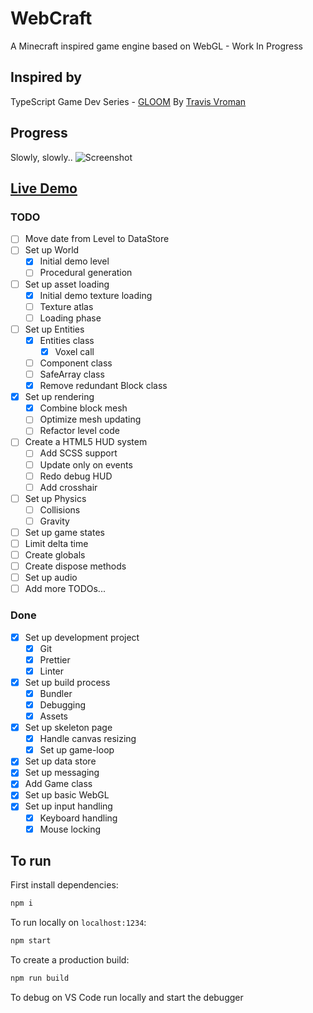 # WebCraft

A Minecraft inspired game engine based on WebGL - Work In Progress

## Inspired by

TypeScript Game Dev Series - [GLOOM](https://www.youtube.com/redirect?redir_token=r-7RGtn6INKqVcbnAsfkctrJ8qx8MTU5MDUyNDU3NkAxNTkwNDM4MTc2&q=https%3A%2F%2Fgithub.com%2Ftravisvroman%2Fgloom&v=Td7R3JLxa0o&event=video_description)
By [Travis Vroman](https://www.youtube.com/watch?v=PMvQQlx1L5w&list=PLv8Ddw9K0JPgdB1nl41SpcssTKskP2D5C)

## Progress

Slowly, slowly..
![Screenshot](screenshot.gif)

## [Live Demo](https://kp.id.lv/webcraft)

### TODO

- [ ] Move date from Level to DataStore
- [ ] Set up World
  - [x] Initial demo level
  - [ ] Procedural generation
- [ ] Set up asset loading
  - [x] Initial demo texture loading
  - [ ] Texture atlas
  - [ ] Loading phase
- [ ] Set up Entities
  - [x] Entities class
    - [x] Voxel call
  - [ ] Component class
  - [ ] SafeArray class
  - [x] Remove redundant Block class
- [x] Set up rendering
  - [x] Combine block mesh
  - [ ] Optimize mesh updating
  - [ ] Refactor level code
- [ ] Create a HTML5 HUD system
  - [ ] Add SCSS support
  - [ ] Update only on events
  - [ ] Redo debug HUD
  - [ ] Add crosshair
- [ ] Set up Physics
  - [ ] Collisions
  - [ ] Gravity
- [ ] Set up game states
- [ ] Limit delta time
- [ ] Create globals
- [ ] Create dispose methods
- [ ] Set up audio
- [ ] Add more TODOs...

### Done

- [x] Set up development project
  - [x] Git
  - [x] Prettier
  - [x] Linter
- [x] Set up build process
  - [x] Bundler
  - [x] Debugging
  - [x] Assets
- [x] Set up skeleton page
  - [x] Handle canvas resizing
  - [x] Set up game-loop
- [x] Set up data store
- [x] Set up messaging
- [x] Add Game class
- [x] Set up basic WebGL
- [x] Set up input handling
  - [x] Keyboard handling
  - [x] Mouse locking

## To run

First install dependencies:

```sh
npm i
```

To run locally on `localhost:1234`:

```sh
npm start
```

To create a production build:

```sh
npm run build
```

To debug on VS Code run locally and start the debugger
